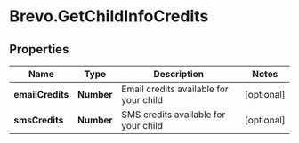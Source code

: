 # Brevo.GetChildInfoCredits

## Properties
Name | Type | Description | Notes
------------ | ------------- | ------------- | -------------
**emailCredits** | **Number** | Email credits available for your child | [optional] 
**smsCredits** | **Number** | SMS credits available for your child | [optional] 


